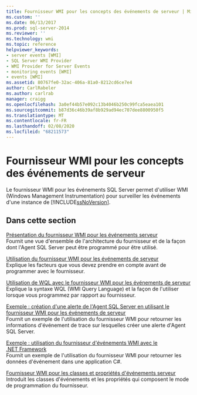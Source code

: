 ```yaml
---
title: Fournisseur WMI pour les concepts des événements de serveur | Microsoft Docs
ms.custom: ''
ms.date: 06/13/2017
ms.prod: sql-server-2014
ms.reviewer: ''
ms.technology: wmi
ms.topic: reference
helpviewer_keywords:
- server events [WMI]
- SQL Server WMI Provider
- WMI Provider for Server Events
- monitoring events [WMI]
- events [WMI]
ms.assetid: 80767fe0-32ac-406a-81a0-8212cd6ce7e4
author: CarlRabeler
ms.author: carlrab
manager: craigg
ms.openlocfilehash: 3a0ef44b57e092c13b4046b250c99fca5eaea101
ms.sourcegitcommit: b87d36c46b39af8b929ad94ec707dee8800950f5
ms.translationtype: MT
ms.contentlocale: fr-FR
ms.lasthandoff: 02/08/2020
ms.locfileid: "68211573"
---
```

# <a name="wmi-provider-for-server-events-concepts"></a>Fournisseur WMI pour les concepts des événements de serveur
  Le fournisseur WMI pour les événements SQL Server permet d'utiliser WMI (Windows Management Instrumentation) pour surveiller les événements d'une instance de [!INCLUDE[ssNoVersion](../../includes/ssnoversion-md.md)].  
  
## <a name="in-this-section"></a>Dans cette section  
 [Présentation du fournisseur WMI pour les événements serveur](understanding-the-wmi-provider-for-server-events.md)  
 Fournit une vue d'ensemble de l'architecture du fournisseur et de la façon dont l'Agent SQL Server peut être programmé pour être utilisé.  
  
 [Utilisation du fournisseur WMI pour les événements de serveur](working-with-the-wmi-provider-for-server-events.md)  
 Explique les facteurs que vous devez prendre en compte avant de programmer avec le fournisseur.  
  
 [Utilisation de WQL avec le fournisseur WMI pour les événements de serveur](using-wql-with-the-wmi-provider-for-server-events.md)  
 Explique la syntaxe WQL (WMI Query Language) et la façon de l'utiliser lorsque vous programmez par rapport au fournisseur.  
  
 [Exemple : création d'une alerte de l'Agent SQL Server en utilisant le fournisseur WMI pour les événements de serveur](sample-creating-a-sql-server-agent-alert-with-the-wmi-provider.md)  
 Fournit un exemple de l'utilisation du fournisseur WMI pour retourner les informations d'événement de trace sur lesquelles créer une alerte d'Agent SQL Server.  
  
 [Exemple : utilisation du fournisseur d'événements WMI avec le .NET Framework](sample-using-the-wmi-event-provider-with-the-net-framework.md)  
 Fournit un exemple de l'utilisation du fournisseur WMI pour retourner les données d'événement dans une application C#.  
  
 [Fournisseur WMI pour les classes et propriétés d'événements serveur](wmi-provider-for-server-events-classes-and-properties.md)  
 Introduit les classes d'événements et les propriétés qui composent le mode de programmation du fournisseur.  
  
  
